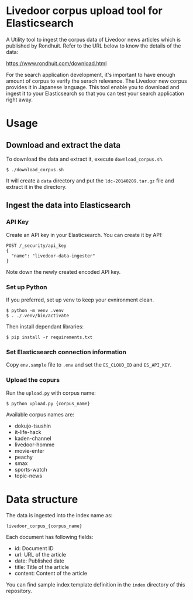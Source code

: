 # Livedoor corpus upload tool for Elasticsearch

A Utility tool to ingest the corpus data of Livedoor news articles which is published by Rondhuit. Refer to the URL below to know the details of the data:

https://www.rondhuit.com/download.html

For the search application development, it's important to have enough amount of corpus to verify the serach relevance. The Livedoor new corpus provides it in Japanese language. This tool enable you to download and ingest it to your Elasticsearch so that you can test your search application right away.

# Usage

## Download and extract the data

To download the data and extract it, execute `download_corpus.sh`.

```
$ ./download_corpus.sh
```

It will create a `data` directory and put the `ldc-20140209.tar.gz` file and extract it in the directory.

## Ingest the data into Elasticsearch

### API Key

Create an API key in your Elasticsearch. You can create it by API:

```
POST /_security/api_key
{
  "name": "livedoor-data-ingester"
}
```

Note down the newly created encoded API key.

### Set up Python

If you preferred, set up venv to keep your evnironment clean.

```
$ python -m venv .venv
$ . ./.venv/bin/activate
```

Then install dependant libraries:

```
$ pip install -r requirements.txt
```

### Set Elasticsearch connection information

Copy `env.sample` file to `.env` and set the `ES_CLOUD_ID` and `ES_API_KEY`.

### Upload the copurs

Run the `upload.py` with corpus name:

```
$ python upload.py {corpus_name}
```

Available corpus names are:

- dokujo-tsushin
- it-life-hack
- kaden-channel
- livedoor-homme
- movie-enter
- peachy
- smax
- sports-watch
- topic-news

# Data structure

The data is ingested into the index name as:

```
livedoor_corpus_{corpus_name}
```

Each document has following fields:

  - id: Document ID
  - url: URL of the article
  - date: Published date
  - title: Title of the article
  - content: Content of the article

You can find sample index template definition in the `index` directory of this repository.
